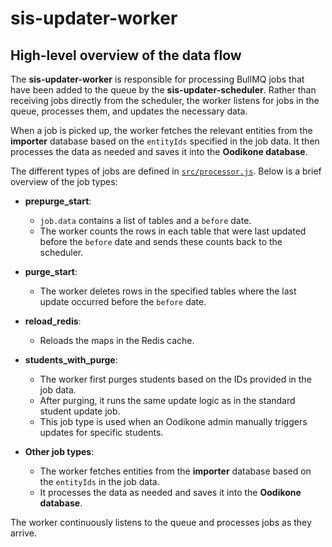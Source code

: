 # sis-updater-worker

## High-level overview of the data flow

The **sis-updater-worker** is responsible for processing BullMQ jobs that have been added to the queue by the **sis-updater-scheduler**. Rather than receiving jobs directly from the scheduler, the worker listens for jobs in the queue, processes them, and updates the necessary data.

When a job is picked up, the worker fetches the relevant entities from the **importer** database based on the `entityIds` specified in the job data. It then processes the data as needed and saves it into the **Oodikone database**.

The different types of jobs are defined in [`src/processor.js`](./src/processor.js). Below is a brief overview of the job types:

- **prepurge_start**:

  - `job.data` contains a list of tables and a `before` date.
  - The worker counts the rows in each table that were last updated before the `before` date and sends these counts back to the scheduler.

- **purge_start**:

  - The worker deletes rows in the specified tables where the last update occurred before the `before` date.

- **reload_redis**:

  - Reloads the maps in the Redis cache.

- **students_with_purge**:

  - The worker first purges students based on the IDs provided in the job data.
  - After purging, it runs the same update logic as in the standard student update job.
  - This job type is used when an Oodikone admin manually triggers updates for specific students.

- **Other job types**:
  - The worker fetches entities from the **importer** database based on the `entityIds` in the job data.
  - It processes the data as needed and saves it into the **Oodikone database**.

The worker continuously listens to the queue and processes jobs as they arrive.
